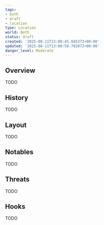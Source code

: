 ```yaml
---
tags:
- both
- draft
- location
type: Location
world: Both
status: draft
created: '2025-08-11T13:08:45.845373+00:00'
updated: '2025-08-11T13:08:50.782072+00:00'
danger_level: Moderate
---
```



## Overview

TODO
## History

TODO
## Layout

TODO
## Notables

TODO
## Threats

TODO
## Hooks

TODO
